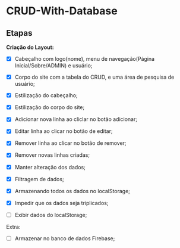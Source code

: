 # CRUD-With-Database

## Etapas

**Criação do Layout:**

 - [x] Cabeçalho com logo(nome), menu de navegação(Página Inicial/Sobre/ADMIN) e usuário;
 
 - [x] Corpo do site com a tabela do CRUD, e uma área de pesquisa de usuário;

 - [x] Estilização do cabeçalho;

 - [x] Estilização do corpo do site;

 - [x] Adicionar nova linha ao cliclar no botão adicionar;

 - [x] Editar linha ao clicar no botão de editar;

 - [x] Remover linha ao clicar no botão de remover;

 - [x] Remover novas linhas criadas;

 - [x] Manter alteração dos dados;

 - [x] Filtragem de dados;

 - [x] Armazenando todos os dados no localStorage;

 - [x] Impedir que os dados seja triplicados;

 - [ ] Exibir dados do localStorage;

Extra: 

 - [ ] Armazenar no banco de dados Firebase;